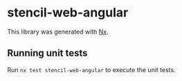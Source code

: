 # stencil-web-angular

This library was generated with [Nx](https://nx.dev).

## Running unit tests

Run `nx test stencil-web-angular` to execute the unit tests.
